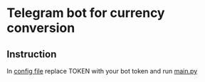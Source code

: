 # Telegram bot for currency conversion

## Instruction

In [config file](config.py) replace TOKEN with your bot token and run [main.py](main.py)